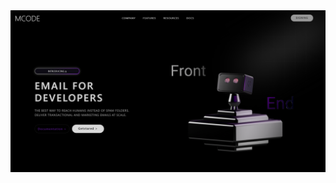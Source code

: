 
<a href="https://www.youtube.com/watch?v=oskiEydAaok&list=PL67b5wgxuUtAWuQscGa6pnBD6SFv92W5W" target="_blank">
  <img src="/thumbnail.png" alt="Thumbnail"/>
</a>

